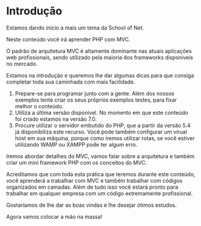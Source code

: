 # Introdução

Estamos dando início a mais um tema da School of Net.

Neste conteúdo você irá aprender PHP com MVC.

O padrão de arquitetura MVC é altamente dominante nas atuais aplicações web profissionais, sendo utilizado pela maioria dos frameworks disponíveis no mercado.

Estamos na introdução e queremos lhe dar algumas dicas para que consiga completar toda sua caminhada com mais facilidade.

1. Prepare-se para programar junto com a gente. Além dos nossos exemplos tente criar os seus próprios exemplos testes, para fixar melhor o conteúdo.
2. Utiliza a última versão disponível. No momento em que este conteúdo foi criado estamos na versão 7.0.
3. Procure utilizar o servidor embutido do PHP, que a partir da versão 5.4 já disponibiliza este recurso. Você pode também configurar um virual host em sua máquina, porque como iremos utilizar rotas, se você estiver utilizando WAMP ou XAMPP pode ter algum erro.

Iremos abordar detalhes do MVC, vamos falar sobre a arquitetura e também criar um mini framework PHP com os conceitos do MVC.

Acreditamos que com toda esta prática que teremos durante este conteúdo, você aprenderá a trabalhar com MVC e também trabalhar com códigos organizados em camadas. Além de tudo isso você estará pronto para trabalhar em qualquer empresa com um código extremamente profissional.

Gostaríamos de lhe dar as boas vindas e lhe desejar ótimos estudos.

Agora vamos colocar a mão na massa!